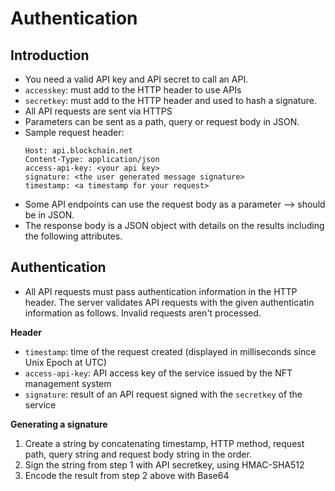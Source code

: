 # Authentication

## Introduction
- You need a valid API key and API secret to call an API.
- `accesskey`: must add to the HTTP header to use APIs
- `secretkey`: must add to the HTTP header and used to hash a signature.
- All API requests are sent via HTTPS
- Parameters can be sent as a path, query or request body in JSON.
- Sample request header:
  ```http
  Host: api.blockchain.net
  Content-Type: application/json
  access-api-key: <your api key>
  signature: <the user generated message signature>
  timestamp: <a timestamp for your request>
  ```
- Some API endpoints can use the request body as a parameter --> should be in JSON.
- The response body is a JSON object with details on the results including the following attributes.

## Authentication
- All API requests must pass authentication information in the HTTP header. The server validates API requests with the given authenticatin information as follows. Invalid requests aren't processed.

__Header__
  - `timestamp`: time of the request created (displayed in milliseconds since Unix Epoch at UTC)
  - `access-api-key`: API access key of the service issued by the NFT management system
  - `signature`: result of an API request signed with the `secretkey` of the service

__Generating a signature__
  1. Create a string by concatenating timestamp, HTTP method, request path, query string and request body string in the order.
  2. Sign the string from step 1 with API secretkey, using HMAC-SHA512
  3. Encode the result from step 2 above with Base64